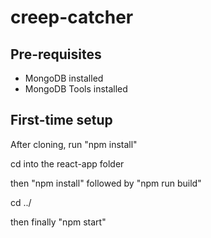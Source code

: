 # creep-catcher

## Pre-requisites
- MongoDB installed
- MongoDB Tools installed

## First-time setup
After cloning, run "npm install" 

cd into the react-app folder

then "npm install" followed by "npm run build"

cd ../

then finally "npm start"
